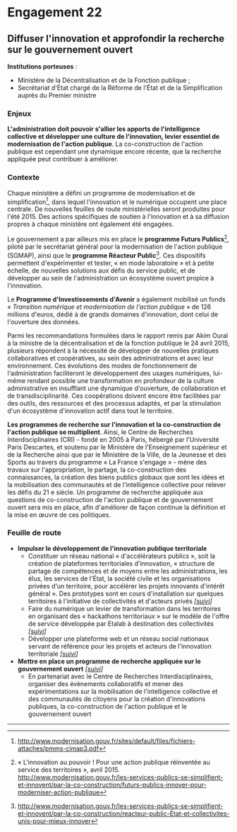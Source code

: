 # Engagement 22

## Diffuser l'innovation et approfondir la recherche sur le gouvernement ouvert

**Institutions porteuses** :
- Ministère de la Décentralisation et de la Fonction publique ;
- Secrétariat d'État chargé de la Réforme de l'État et de la Simplification auprès du Premier ministre

### Enjeux

**L'administration doit pouvoir s'allier les apports de l'intelligence collective et développer une culture de l'innovation, levier essentiel de modernisation de l'action publique**. La co-construction de l'action publique est cependant une dynamique encore récente, que la recherche appliquée peut contribuer à améliorer.

### Contexte

Chaque ministère a défini un programme de modernisation et de simplification[^1], dans lequel l'innovation et le numérique occupent une place centrale. De nouvelles feuilles de route ministérielles seront produites pour l'été 2015. Des actions spécifiques de soutien à l'innovation et à sa diffusion propres à chaque ministère ont également été engagées.

Le gouvernement a par ailleurs mis en place le **programme Futurs Publics**[^2], piloté par le secrétariat général pour la modernisation de l'action publique (SGMAP), ainsi que le **programme Réacteur Public**[^3]. Ces dispositifs permettent d'expérimenter et tester, « en mode laboratoire » et à petite échelle, de nouvelles solutions aux défis du service public, et de développer au sein de l'administration un écosystème ouvert propice à l'innovation.

Le **Programme d'Investissements d'Avenir** a également mobilisé un fonds « _Transition numérique et modernisation de l'action publique_ » de 126 millions d'euros, dédié à de grands domaines d'innovation, dont celui de l'ouverture des données.

Parmi les recommandations formulées dans le rapport remis par Akim Oural à la ministre de la décentralisation et de la fonction publique le 24 avril 2015, plusieurs répondent à la nécessité de développer de nouvelles pratiques collaboratives et coopératives, au sein des administrations et avec leur environnement. Ces évolutions des modes de fonctionnement de l'administration faciliteront le développement des usages numériques, lui-même rendant possible une transformation en profondeur de la culture administrative en insufflant une dynamique d'ouverture, de collaboration et de transdisciplinarité. Ces coopérations doivent encore être facilitées par des outils, des ressources et des processus adaptés, et par la stimulation d'un écosystème d'innovation actif dans tout le territoire.

**Les programmes de recherche sur l'innovation et la co-construction de l'action publique se multiplient**. Ainsi, le Centre de Recherches Interdisciplinaires (CRI) - fondé en 2005 à Paris, hébergé par l'Université Paris Descartes, et soutenu par le Ministère de l'Enseignement supérieur et de la Recherche ainsi que par le Ministère de la Ville, de la Jeunesse et des Sports au travers du programme « La France s'engage » - mène des travaux sur l'appropriation, le partage, la co-construction des connaissances, la création des biens publics globaux que sont les idées et la mobilisation des communautés et de l'intelligence collective pour relever les défis du 21 e siècle. Un programme de recherche appliquée aux questions de co-construction de l'action publique et de gouvernement ouvert sera mis en place, afin d'améliorer de façon continue la définition et la mise en œuvre de ces politiques.

### Feuille de route

- **Impulser le développement de l'innovation publique territoriale**
    - Constituer un réseau national « d'accélérateurs publics », soit la création de plateformes territoriales d'innovation, « structure de partage de compétences et de moyens entre les administrations, les élus, les services de l'État, la société civile et les organisations privées d‘un territoire, pour accélérer les projets innovants d'intérêt général ». Des prototypes sont en cours d'installation sur quelques territoires à l'initiative de collectivités et d'acteurs privés
      _[[suivi](https://git.framasoft.org/etalab/suivi/issues/186)]_
    - Faire du numérique un levier de transformation dans les territoires en organisant des « hackathons territoriaux » sur le modèle de l'offre de service développée par Etalab à destination des collectivités
      _[[suivi](https://git.framasoft.org/etalab/suivi/issues/187)]_
    - Développer une plateforme web et un réseau social nationaux servant de référence pour les projets et acteurs de l'innovation territoriale
      _[[suivi](https://git.framasoft.org/etalab/suivi/issues/188)]_
- **Mettre en place un programme de recherche appliquée sur le gouvernement ouvert**
  _[[suivi](https://git.framasoft.org/etalab/suivi/issues/189)]_
    - En partenariat avec le Centre de Recherches Interdisciplinaires, organiser des évènements collaboratifs et mener des expérimentations sur la mobilisation de l'intelligence collective et des communautés de citoyens pour la création d'innovations publiques, la co-construction de l'action publique et le gouvernement ouvert

----

[^1]:  http://www.modernisation.gouv.fr/sites/default/files/fichiers-attaches/pmms-cimap3.pdf

[^2]:  « L'innovation au pouvoir ! Pour une action publique réinventée au service des territoires », avril 2015. http://www.modernisation.gouv.fr/les-services-publics-se-simplifient-et-innovent/par-la-co-construction/futurs-publics-innover-pour-moderniser-action-publique

[^3]:  http://www.modernisation.gouv.fr/les-services-publics-se-simplifient-et-innovent/par-la-co-construction/reacteur-public-État-et-collectivites-unis-pour-mieux-innover
